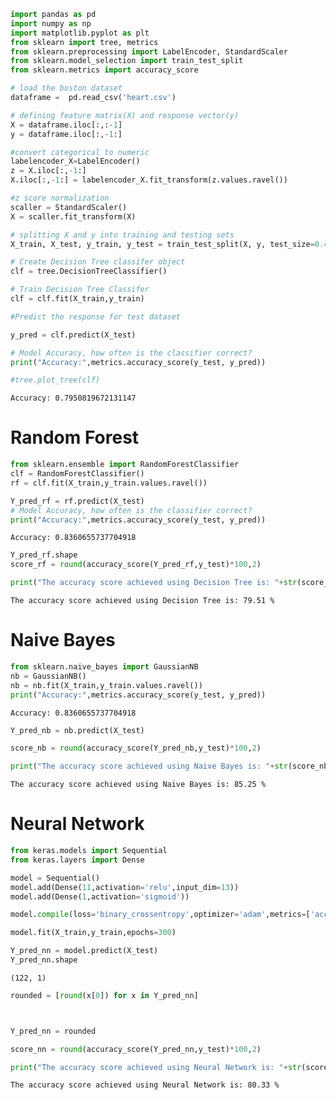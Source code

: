 ```python
import pandas as pd
import numpy as np 
import matplotlib.pyplot as plt
from sklearn import tree, metrics
from sklearn.preprocessing import LabelEncoder, StandardScaler
from sklearn.model_selection import train_test_split
from sklearn.metrics import accuracy_score
```


```python
# load the boston dataset 
dataframe =  pd.read_csv('heart.csv')

# defining feature matrix(X) and response vector(y) 
X = dataframe.iloc[:,:-1] 
y = dataframe.iloc[:,-1:]

#convert categorical to numeric
labelencoder_X=LabelEncoder()
z = X.iloc[:,-1:]
X.iloc[:,-1:] = labelencoder_X.fit_transform(z.values.ravel())

#z score normalization
scaller = StandardScaler()
X = scaller.fit_transform(X)

# splitting X and y into training and testing sets  
X_train, X_test, y_train, y_test = train_test_split(X, y, test_size=0.4, random_state=1) 

# Create Decision Tree classifer object
clf = tree.DecisionTreeClassifier()

# Train Decision Tree Classifer
clf = clf.fit(X_train,y_train)

#Predict the response for test dataset

```


```python
y_pred = clf.predict(X_test)

# Model Accuracy, how often is the classifier correct?
print("Accuracy:",metrics.accuracy_score(y_test, y_pred))

#tree.plot_tree(clf)
```

    Accuracy: 0.7950819672131147
    

#  Random Forest


```python
from sklearn.ensemble import RandomForestClassifier
clf = RandomForestClassifier()
rf = clf.fit(X_train,y_train.values.ravel())
```


```python
Y_pred_rf = rf.predict(X_test)
# Model Accuracy, how often is the classifier correct?
print("Accuracy:",metrics.accuracy_score(y_test, y_pred))
```

    Accuracy: 0.8360655737704918
    


```python
Y_pred_rf.shape
score_rf = round(accuracy_score(Y_pred_rf,y_test)*100,2)

print("The accuracy score achieved using Decision Tree is: "+str(score_rf)+" %")
```

    The accuracy score achieved using Decision Tree is: 79.51 %
    

# Naive Bayes


```python
from sklearn.naive_bayes import GaussianNB
nb = GaussianNB()
nb = nb.fit(X_train,y_train.values.ravel())
print("Accuracy:",metrics.accuracy_score(y_test, y_pred))
```

    Accuracy: 0.8360655737704918
    


```python
Y_pred_nb = nb.predict(X_test)

score_nb = round(accuracy_score(Y_pred_nb,y_test)*100,2)

print("The accuracy score achieved using Naive Bayes is: "+str(score_nb)+" %")
```

    The accuracy score achieved using Naive Bayes is: 85.25 %
    

# Neural Network


```python
from keras.models import Sequential
from keras.layers import Dense
```


```python
model = Sequential()
model.add(Dense(11,activation='relu',input_dim=13))
model.add(Dense(1,activation='sigmoid'))

model.compile(loss='binary_crossentropy',optimizer='adam',metrics=['accuracy'])
```


```python
model.fit(X_train,y_train,epochs=300)
```

  


```python
Y_pred_nn = model.predict(X_test)
Y_pred_nn.shape
```




    (122, 1)




```python
rounded = [round(x[0]) for x in Y_pred_nn]

```


```python


Y_pred_nn = rounded

score_nn = round(accuracy_score(Y_pred_nn,y_test)*100,2)

print("The accuracy score achieved using Neural Network is: "+str(score_nn)+" %")
```

    The accuracy score achieved using Neural Network is: 80.33 %
    


```python

```


```python

```


```python

```


```python

```

